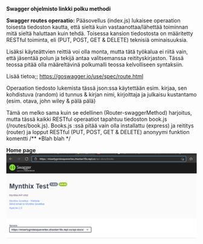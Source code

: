 <b> Swagger ohjelmisto linkki polku methodi</b>

<b>Swagger routes operaatio:</b>
Pääsovellus (index.js) lukaisee operaation toisesta tiedoston kautta, että sieltä kuin vastaanottaa/lähettää toiminnan mitä sieltä haluttaan kuin tehdä. Toisessa kansion tiedostosta on määritetty RESTful toiminta, eli (PUT, POST, GET & DELETE) teknisiä ominaisuuksia. 

Lisäksi käyteättvien reittiä voi olla monta, mutta tätä työkalua ei riitä vain, että jäsentää polun ja tekijä antaa valitsemanssa reitityskirjaston. Tässä teossa pitää olla määreltävinä polkumalli teossa kelvolliseen syntaksiin.

Lisää tietoa;; https://goswagger.io/use/spec/route.html

Operaation tiedosto lukemista tässä json:ssa käytettään esim. kirjaa, sen kohdistuva (random) id tunnus & kirjan nimi, kirjoittaja ja julkaisu kustantamo (esim. otava, john wiley & pälä pälä)

Tämä on melko sama kuin se edellinen (Router-swaggerMethod) harjoitus, mutta tässä kaikki RESTful operaatiot tapahtuu tiedoston book.js (/routes/book.js). Books.js :ssä pitää vain olla installattu (express) ja reititys (router) ja lopput RESTful (PUT, POST, GET & DELETE) anonyymi funktion komentti /** *Blah blah */

<b>Home page</b><br>
![Alt text](images/Node-Swagger-1.PNG?raw=true "None")
